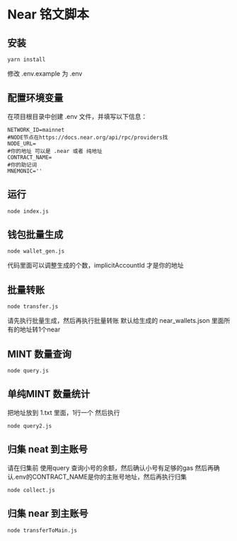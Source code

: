 # Near 铭文脚本

## 安装

```
yarn install
```
修改 .env.example 为 .env

## 配置环境变量
在项目根目录中创建 .env 文件，并填写以下信息：
```
NETWORK_ID=mainnet
#NODE节点在https://docs.near.org/api/rpc/providers找
NODE_URL=
#你的地址 可以是 .near 或者 纯地址
CONTRACT_NAME=
#你的助记词
MNEMONIC=''
```

## 运行
```
node index.js
```

## 钱包批量生成
```
node wallet_gen.js
```

代码里面可以调整生成的个数，implicitAccountId 才是你的地址

## 批量转账

```
node transfer.js
```
请先执行批量生成，然后再执行批量转账
默认给生成的 near_wallets.json 里面所有的地址转1个near


## MINT 数量查询
```
node query.js
```

## 单纯MINT 数量统计
把地址放到 1.txt 里面，1行一个 然后执行
```
node query2.js
```


## 归集 neat 到主账号
请在归集前 使用query 查询小号的余额，然后确认小号有足够的gas
然后再确认.env的CONTRACT_NAME是你的主账号地址，然后再执行归集
```
node collect.js
```

## 归集 near 到主账号
```
node transferToMain.js
```
